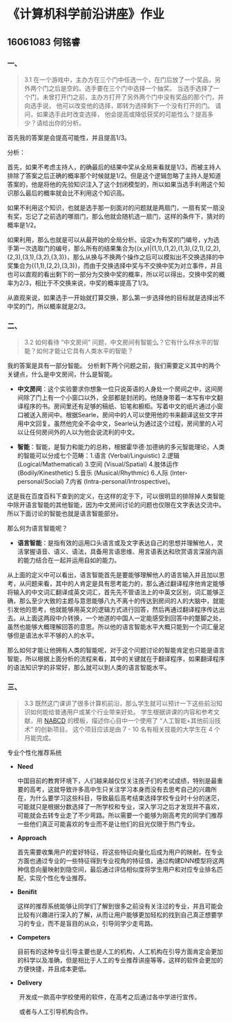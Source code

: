 # 《计算机科学前沿讲座》作业

## 16061083 何铭睿

### 一、

> 3.1 在一个游戏中，主办方在三个门中任选一个，在门后放了一个奖品，另外两个门之后是空的。选手要在三个门中选择一个抽奖。 当选手选择了一个门，未曾打开门之前，主办方打开了另外两个门中没有奖品的那个门，并向选手说， 他可以改变他的选择，即转为选择剩下一个没有打开的门。 请问，如果选手此时改变选择， 他会提高或降低获奖的可能性么？提高多少？请给出你的分析。

首先我的答案是会提高可能性，并且提高1/3。

分析：

首先，如果不考虑主持人，的确最后的结果中奖从全局来看就是1/3，而被主持人排除了答案之后正确的概率那个时候就是1/2。但是这个逻辑忽略了主持人是知道答案的，他是将他的先验知识注入了这个封闭模型的，所以如果当选手利用这个知识那么最后的概率就会比不利用这个知识高。

如果不利用这个知识，也就是选手那一刻面对的问题就是两扇门，一扇有奖一扇没有奖，忘记了之前选的哪扇门，那么他就会随机选一扇门，这样的条件下，猜对的概率是1/2。

如果利用，那么也就是可以从最开始的全局分析。设定x为有奖的门编号，y为选手第一次选取门的编号，那么所有的结果集合为{(x,y)|(1,1),(1,2),(1,3),(2,1),(2,2),(2,3),(3,1),(3,2),(3,3)}，那么从换与不换两个操作之后可以模拟出不交换选择的中奖集合为{(1,1),(2,2),(3,3)}，而由于交换选择中奖与不交换中奖为对立事件，并且也可以直观的看出剩下的一部分为交换中奖的概率，所以可以得出，交换中奖的概率为2/3，相比于不交换来说，中奖的概率提高了1/3。

从直观来说，如果选手一开始就打算交换，那么第一步选择他的目标就是选择出不中奖的门，所以概率就是2/3。

### 二、

> 3.2 如何看待 “中文房间” 问题，中文房间有智能么？它有什么样水平的智能？如何才能让它具有人类水平的智能？ 

我的答案是具有一部分智能。
分析剩下两个问题之前，我们需要定义其中的两个关键点，什么是中文房间，什么是智能。

- **中文房间**：这个实验要求你想象一位只说英语的人身处一个房间之中，这间房间除了门上有一个小窗口以外，全部都是封闭的。他随身带着一本写有中文翻译程序的书。房间里还有足够的稿纸、铅笔和橱柜。写着中文的纸片通过小窗口被送入房间中。根据Searle，房间中的人可以使用他的书来翻译这些文字并用中文回复。虽然他完全不会中文，Searle认为通过这个过程，房间里的人可以让任何房间外的人以为他会说流利的中文。

- **智能**：智能，是智力和能力的总称，根据霍华德·加德纳的多元智能理论，人类的智能可以分成七个范畴：1.语言 (Verbal/Linguistic) 2.逻辑 (Logical/Mathematical) 3.空间 (Visual/Spatial) 4.肢体运作 (Bodily/Kinesthetic) 5.音乐 (Musical/Rhythmic) 6.人际 (Inter-personal/Social) 7.内省 (Intra-personal/Introspective)。

这是我在百度百科下查到的定义，在这样的定于下，可以很明显的排除掉人类智能中除开语言智能的其他智能，因为中文房间讨论的问题也仅限在文字表达交流中。所以下面讨论的智能也就是语言智能部分。

那么何为语言智能呢？

- **语言智能**：是指有效的运用口头语言或及文字表达自己的思想并理解他人，灵活掌握语音、语义、语法，具备用言语思维、用言语表达和欣赏语言深层内涵的能力结合在一起并运用自如的能力。

从上面的定义中可以看出，语言智能首先是要能够理解他人的语言输入并且加以思考，从问题来看，其中的人肯定是具有思考能力的，那么通过翻译程序他肯定能够将输入的中文词汇翻译成英文词汇，首先先不管语法上的中英文区别，词汇能够正确，那么至少大致的主题与意思能够八九不离十的传达到房间的人的大脑中，就能引发他的思考，他就能够用英文的逻辑方式进行回答，然后再通过翻译程序传达出去。从上面这两段中介转换，一个地道的中国人一定能感受到回答中的蹩脚之处，虽然也能够大概理解回答的意思。所以他的语言智能水平大概只能到一个词汇量足够但是语法水平不够的人的水平。

那么如何才能让他拥有人类的智能呢，对于这个问题讨论的智能肯定也只能是语言智能，所以根据上面分析的流程来看，其中的关键就在于翻译程序，如果翻译程序的语法知识学的非常好，那么就可以到人类的语言智能水平。

### 三、

> 3.3 既然这门课讲了很多计算机前沿，那么学生就可以预计一下这些前沿知识如何能给普通用户或某个行业带来好处。 学生根据讲课的内容和参考文献，用 [NABCD](https://www.cnblogs.com/xinz/archive/2010/12/01/1893323.html) 的模板，描述你心目中一个使用了 “人工智能+其他前沿技术” 的创新项目。 这个项目应该是由 7 - 10 名有相关技能的大学生在 4 个月能完成。



专业个性化推荐系统

- **Need**

  ​	中国目前的教育环境下，人们越来越仅仅关注孩子们的考试成绩，特别是最重要的高考，这就导致许多高中生只关注学习本身而没有去思考自己的兴趣所在，为什么要学习这些科目，导致最后高考结束选择学校专业时十分的迷茫，可能就只是根据分数选择了一所学校和专业，深入学习之后才发现并不喜欢，可能就会去转专业走了不少弯路。所以需要一个能够为刚高考完的同学们推荐一些他们真正可能喜欢的专业而不是让他们的目光仅限于热门专业。

- **Approach**

  ​	首先需要收集用户的爱好特征，将这些特征向量化后成为用户的映射。在专业方面也通过专业的一些特征得到专业视角的特征值，通过构建DNN模型将这两种信息向量映射到隐空间，最后通过评估相似度将学生用户和对应专业排名匹配，实现个性化专业推荐。

- **Benifit**

  ​	这样的推荐系统能够让同学们了解到很多之前没有关注过的专业，并且可能会比较有兴趣进行深入的了解，从而让用户能够更加轻松的找到自己真正想要学习的专业，而不是盲目的从众，引导同学少走弯路。

- **Competers**

  ​	目前有的这种专业引导主要也是人工的机构，人工机构在引导方面肯定会更加的科学以及准确，但是相比于人工的专业推荐讲座等等，这样的软件会更加的方便快捷，并且成本更低。

- **Delivery**

  ​	开发成一款高中学校使用的软件，在高考之后通过各中学进行宣传。

  ​	或者与人工引导机构合作。